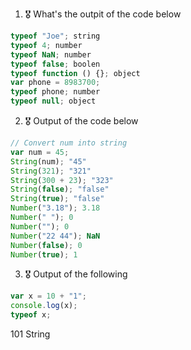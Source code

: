 1. 🎖 What's the outpit of the code below
```js
typeof "Joe"; string
typeof 4; number
typeof NaN; number
typeof false; boolen
typeof function () {}; object
var phone = 8983700; 
typeof phone; number
typeof null; object
```

2. 🎖 Output of the code below
```js
// Convert num into string
var num = 45; 
String(num); "45"
String(321); "321"
String(300 + 23); "323"
String(false); "false"
String(true); "false"
Number("3.18"); 3.18
Number(" "); 0
Number(""); 0
Number("22 44"); NaN
Number(false); 0
Number(true); 1
```

3. 🎖 Output of the following

```js
var x = 10 + "1";
console.log(x);
typeof x;
```
101
String
